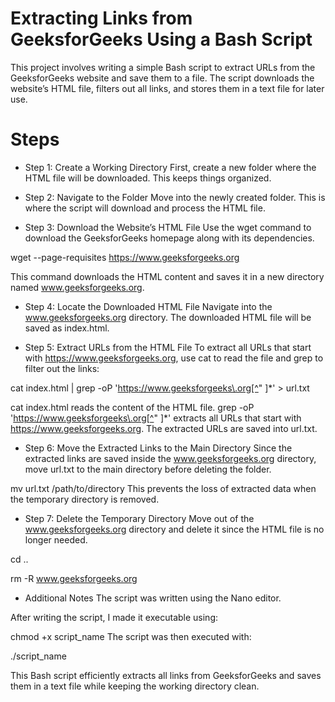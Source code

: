 # Extracting Links from GeeksforGeeks Using a Bash Script
This project involves writing a simple Bash script to extract URLs from the GeeksforGeeks website and save them to a file. The script downloads the website’s HTML file, filters out all links, and stores them in a text file for later use.

# Steps

* Step 1: Create a Working Directory
First, create a new folder where the HTML file will be downloaded. This keeps things organized.

* Step 2: Navigate to the Folder
Move into the newly created folder. This is where the script will download and process the HTML file.

* Step 3: Download the Website’s HTML File
Use the wget command to download the GeeksforGeeks homepage along with its dependencies.

wget --page-requisites https://www.geeksforgeeks.org

This command downloads the HTML content and saves it in a new directory named www.geeksforgeeks.org.

* Step 4: Locate the Downloaded HTML File
Navigate into the www.geeksforgeeks.org directory. The downloaded HTML file will be saved as index.html.

* Step 5: Extract URLs from the HTML File
To extract all URLs that start with https://www.geeksforgeeks.org, use cat to read the file and grep to filter out the links:

cat index.html | grep -oP 'https://www.geeksforgeeks\.org[^" ]*' > url.txt

cat index.html reads the content of the HTML file.
grep -oP 'https://www.geeksforgeeks\.org[^" ]*' extracts all URLs that start with https://www.geeksforgeeks.org.
The extracted URLs are saved into url.txt.

* Step 6: Move the Extracted Links to the Main Directory
Since the extracted links are saved inside the www.geeksforgeeks.org directory, move url.txt to the main directory before deleting the folder.

mv url.txt /path/to/directory
This prevents the loss of extracted data when the temporary directory is removed.

* Step 7: Delete the Temporary Directory
Move out of the www.geeksforgeeks.org directory and delete it since the HTML file is no longer needed.

cd ..

rm -R www.geeksforgeeks.org

* Additional Notes
The script was written using the Nano editor.

After writing the script, I made it executable using:

chmod +x script_name
The script was then executed with:

./script_name

This Bash script efficiently extracts all links from GeeksforGeeks and saves them in a text file while keeping the working directory clean.
